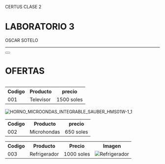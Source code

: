 <!DOCTYPE html>
<html lang="es">
<head>
    <meta charset="UTF-8">
    <meta name="viewport" content="width=device-width, initial-scale=1.0">
    <title>Mi primera web</title>
</head>
<body>
CERTUS CLASE 2
<H1>LABORATORIO 3</H1>
<P>OSCAR SOTELO</P>
<HR>
<P></P></HR>
<a ""></a>

<button></button>
<br>


<H1>OFERTAS</H1>

<table> 
    <tr>
        <th>Codigo</th>
        <th>Producto</th>
        <th>precio</th>
    </tr>
    <tr>
        <td>001</td>
        <td>Televisor</td>
        <td>1500 soles</td>
        <img src="https://encrypted-tbn0.gstatic.com/images?q=tbn:ANd9GcS441HsMyz-0yZdzJx3lqC4O81OZaJzzqqzphA8HKLoTA&s" alt="" srcset="">
    </tr>


    
</table>

<table> <tr>
    <th>Codigo</th>
    <th>Producto</th>
    <th>precio</th>
</tr>
<tr>
    <td>002</td>
    <td>Microhondas</td>
    <td>650 soles</td>
<img src="https://www.lg.com/content/dam/channel/wcms/pe/images/microondas/mh7032jas_bbkglpr_espr_pe_c/Basic-450.jpg" alt="HORNO_MICROONDAS_INTEGRABLE_SAUBER_HMS01W-1_1" srcset="">
</table>



<table>
        <tr>
            <th>Codigo</th>
            <th>Producto</th>
            <th>Precio</th>
            <th>Imagen</th>
        </tr>
        <tr>
            <td>003</td>
            <td>Refrigerador</td>
            <td>1000 soles</td>
            <td>
                <img src="https://cdn11.bigcommerce.com/s-dj46qhetxl/images/stencil/1280x1280/products/137849/386895/irdrotqaqdqdnbj7lqkq__78811.1692328643.jpg?c=1" alt="Refrigerador" srcset"">
                 </td>
        </tr>
    </table>
</body>
</html>
